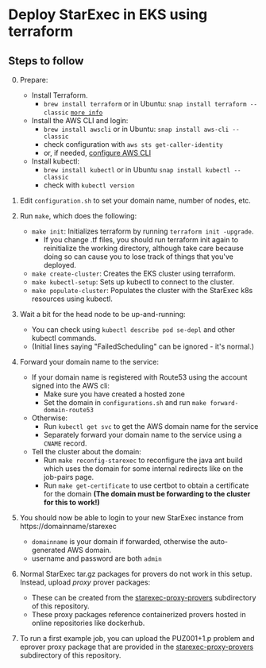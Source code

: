 # Deploy StarExec in EKS using terraform

## Steps to follow
0. Prepare:
    - Install Terraform.
        - `brew install terraform` or in Ubuntu: `snap install terraform --classic` [`more info`](https://askubuntu.com/questions/983351/how-to-install-terraform-in-ubuntu)
    - Install the AWS CLI and login:
        - `brew install awscli` or in Ubuntu: `snap install aws-cli --classic`
        - check configuration with `aws sts get-caller-identity`
        - or, if needed, [configure AWS CLI](https://docs.aws.amazon.com/cli/latest/userguide/cli-chap-configure.html)
    - Install kubectl:
        - `brew install kubectl` or in Ubuntu `snap install kubectl --classic`
        - check with `kubectl version`

1. Edit `configuration.sh` to set your domain name, number of nodes, etc.

2. Run ```make```, which does the following:
    - ```make init```: Initializes terraform by running ```terraform init -upgrade```.
        - If you change .tf files, you should run terraform init again to reinitialize the working directory, although take care because doing so can cause you to lose track of things that you've deployed.
    - ```make create-cluster```: Creates the EKS cluster using terraform.
    - ```make kubectl-setup```: Sets up kubectl to connect to the cluster.
    - ```make populate-cluster```: Populates the cluster with the StarExec k8s resources using kubectl.

3. Wait a bit for the head node to be up-and-running:
   - You can check using ```kubectl describe pod se-depl``` and other kubectl commands.
   - (Initial lines saying "FailedScheduling" can be ignored - it's normal.)

4. Forward your domain name to the service:
    - If your domain name is registered with Route53 using the account signed into the AWS cli: 
      * Make sure you have created a hosted zone
      * Set the domain in ```configurations.sh``` and run ```make forward-domain-route53```
    - Otherwise: 
      * Run ```kubectl get svc``` to get the AWS domain name for the service
      * Separately forward your domain name to the service using a `CNAME` record.
    - Tell the cluster about the domain:
      * Run ```make reconfig-starexec``` to reconfigure the java ant build which uses the domain for some internal redirects like on the job-pairs page.
      * Run ```make get-certificate``` to use certbot to obtain a certificate for the domain **(The domain must be forwarding to the cluster for this to work!)**

5. You should now be able to login to your new StarExec instance from https://domainname/starexec
    - ```domainname``` is your domain if forwarded, otherwise the auto-generated AWS domain.
    - username and password are both `admin`

6. Normal StarExec tar.gz packages for provers do not work in this setup.
   Instead, upload <i>proxy</i> prover packages:
   - These can be created from the <a href="https://github.com/StarExecMiami/starexec-ARC/tree/master/starexec-proxy-provers/README.md">starexec-proxy-provers</a> subdirectory of this repository.
   - These proxy packages reference containerized provers hosted in online repositories like dockerhub.

7. To run a first example job, you can upload the PUZ001+1.p problem and eprover proxy package that are provided in the <a href="https://github.com/StarExecMiami/starexec-ARC/tree/master/starexec-proxy-provers">starexec-proxy-provers</a> subdirectory of this repository.
